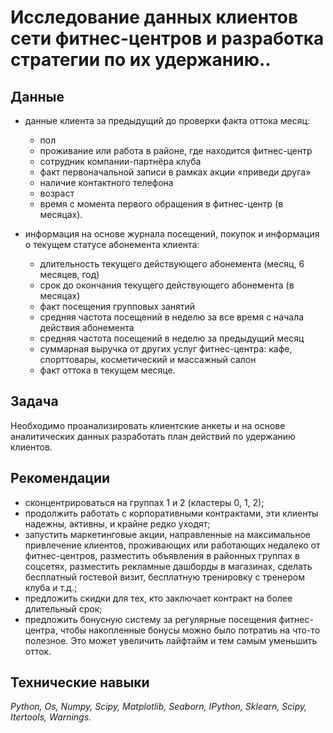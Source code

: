 # Исследование данных клиентов сети фитнес-центров и разработка стратегии по их удержанию..

## Данные

- данные клиента за предыдущий до проверки факта оттока месяц:
  
   - пол
   - проживание или работа в районе, где находится фитнес-центр
   - сотрудник компании-партнёра клуба
   - факт первоначальной записи в рамках акции «приведи друга»
   - наличие контактного телефона
   - возраст
   - время с момента первого обращения в фитнес-центр (в месяцах).
 
- информация на основе журнала посещений, покупок и информация о текущем статусе абонемента клиента:
  
   - длительность текущего действующего абонемента (месяц, 6 месяцев, год)
   - срок до окончания текущего действующего абонемента (в месяцах)
   - факт посещения групповых занятий
   - средняя частота посещений в неделю за все время с начала действия абонемента
   - средняя частота посещений в неделю за предыдущий месяц
   - суммарная выручка от других услуг фитнес-центра: кафе, спорттовары, косметический и массажный салон
   - факт оттока в текущем месяце.

## Задача

Необходимо проанализировать клиентские анкеты и на основе аналитических данных разработать план действий по удержанию клиентов.

## Рекомендации

 - сконцентрироваться на группах 1 и 2 (кластеры 0, 1, 2);
 - продолжить работать с корпоративными контрактами, эти клиенты надежны, активны, и крайне редко уходят;
 - запустить маркетинговые акции, направленные на максимальное привлечение клиентов, проживающих или работающих недалеко от фитнес-центров, разместить объявления в районных группах в соцсетях, разместить рекламные дашборды в магазинах, сделать бесплатный гостевой визит, бесплатную тренировку с тренером клуба и т.д.;
 - предложить скидки для тех, кто заключает контракт на более длительный срок;
 - предложить бонусную систему за регулярные посещения фитнес-центра, чтобы накопленные бонусы можно было потратиь на что-то полезное. Это может увеличить лайфтайм и тем самым уменьшить отток.
   
## Технические навыки
*Python, Os, Numpy, Scipy, Matplotlib, Seaborn, IPython, Sklearn, Scipy, Itertools, Warnings.*
